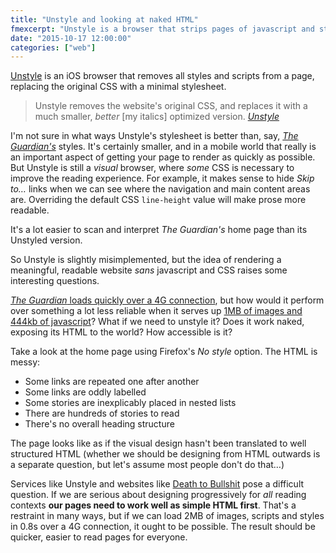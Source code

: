 ```yaml
---
title: "Unstyle and looking at naked HTML"
fmexcerpt: "Unstyle is a browser that strips pages of javascript and styles. How well do websites work without them? Does your site look good naked?"
date: "2015-10-17 12:00:00"
categories: ["web"]
---
```



[Unstyle](https://unstyleapp.com/) is an iOS browser that removes all styles and scripts from a page, replacing the original CSS with a minimal stylesheet.

> Unstyle removes the website's original CSS, and replaces it with a much smaller, _better_ [my italics] optimized version. <cite>[Unstyle](https://unstyleapp.com/about/)</cite>

I'm not sure in what ways Unstyle's stylesheet is better than, say, <cite>[The Guardian's](https://guardian.co.uk)</cite> styles. It's certainly smaller, and in a mobile world that really is an important aspect of getting your page to render as quickly as possible. But Unstyle is still a _visual_ browser, where _some_ CSS is necessary to improve the reading experience. For example, it makes sense to hide _Skip to&hellip;_ links when we can see where the navigation and main content areas are. Overriding the default CSS `line-height` value will make prose more readable.

It's a lot easier to scan and interpret <cite>The Guardian's</cite> home page than its Unstyled version.

So Unstyle is slightly misimplemented, but the idea of rendering a meaningful, readable website <i>sans</i> javascript and CSS raises some interesting questions.

[<cite>The Guardian</cite> loads quickly over a 4G connection](https://www.nytimes.com/interactive/2015/10/01/business/cost-of-mobile-ads.html), but how would it perform over something a lot less reliable when it serves up [1MB of images and 444kb of javascript](https://tools.pingdom.com/fpt/#!/dLvXl3/https://www.guardian.co.uk)? What if we need to unstyle it? Does it work naked, exposing its HTML to the world? How accessible is it?

Take a look at the home page using Firefox's _No style_ option. The HTML is messy:

- Some links are repeated one after another
- Some links are oddly labelled
- Some stories are inexplicably placed in nested lists
- There are hundreds of stories to read
- There's no overall heading structure

The page looks like as if the visual design hasn't been translated to well structured HTML (whether we should be designing from HTML outwards is a separate question, but let's assume most people don't do that&hellip;)

Services like Unstyle and websites like [Death to Bullshit](https://deathtobullshit.com/) pose a difficult question. If we are serious about designing progressively for _all_ reading contexts __our pages need to work well as simple HTML first__. That's a restraint in many ways, but if we can load 2MB of images, scripts and styles in 0.8s over a 4G connection, it ought to be possible. The result should be quicker, easier to read pages for everyone.
